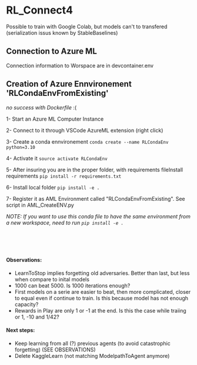# RL_Connect4

Possible to train with Google Colab, 
but models can't to transfered (serialization issus known by StableBaselines)

## Connection to Azure ML

Connection information to Worspace are in devcontainer.env

## Creation of Azure Ennvironement 'RLCondaEnvFromExisting'
<i> no success with Dockerfile  </i> :(

1- Start an Azure ML Computer Instance 

2- Connect to it through VSCode AzureML extension (right click)

3- Create a conda ennvironement `conda create --name RLCondaEnv python=3.10`

4- Activate it `source activate RLCondaEnv`

5- After insuring you are in the proper folder, with requirements fileInstall requirements `pip install -r requirements.txt`

6- Install local folder `pip install -e .`

7- Register it as AML Environment called "RLCondaEnvFromExisting". See script in AML_CreateENV.py

<i>NOTE: If you want to use this conda file to have the same environment from a new workspace, need to run `pip install -e .` </i>


<br><br><br>

#### Observations:
- LearnToStop implies forgetting old adversaries. Better than last, but less when compare to inital models
- 1000 can beat 5000. Is 1000 iterations enough?
- First models on a serie are easier to beat, then more complicated, closer to equal even if continue to train. Is this because model has not enough capacity?
- Rewards in Play are only 1 or -1 at the end. Is this the case while traiing or 1, -10 and 1/42?

#### Next steps:
- Keep learning from all (?) previous agents (to avoid catastrophic forgetting) (SEE OBSERVATIONS)
- Delete KaggleLearn (not matching ModelpathToAgent anymore)


